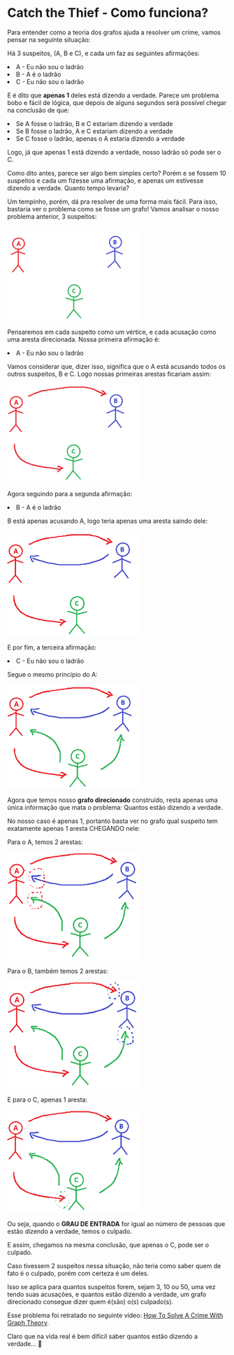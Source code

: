 # Catch the Thief - Como funciona?

Para entender como a teoria dos grafos ajuda a resolver um crime, vamos pensar na seguinte situação:

Há 3 suspeitos, (A, B e C), e cada um faz as seguintes afirmações:

<li> A - Eu não sou o ladrão
<li> B - A é o ladrão
<li> C - Eu não sou o ladrão

E é dito que <b>apenas 1</b> deles está dizendo a verdade. Parece um problema bobo e fácil de lógica, que depois de alguns segundos será possível chegar na conclusão de que:

<li> Se A fosse o ladrão, B e C estariam dizendo a verdade
<li> Se B fosse o ladrão, A e C estariam dizendo a verdade
<li> Se C fosse o ladrão, apenas o A estaria dizendo a verdade

Logo, já que apenas 1 está dizendo a verdade, nosso ladrão só pode ser o C. 

Como dito antes, parece ser algo bem simples certo? Porém e se fossem 10 suspeitos e cada um fizesse uma afirmação, e apenas um estivesse dizendo a verdade. Quanto tempo levaria?

Um tempinho, porém, dá pra resolver de uma forma mais fácil. Para isso, bastaria ver o problema como se fosse um grafo! Vamos analisar o nosso problema anterior, 3 suspeitos:

<img src="img/ex1.1.png" width=300/>

Pensaremos em cada suspeito como um vértice, e cada acusação como uma aresta direcionada. Nossa primeira afirmação é:

<li> A - Eu não sou o ladrão

Vamos considerar que, dizer isso, significa que o A está acusando todos os outros suspeitos, B e C. Logo nossas primeiras arestas ficariam assim:

<img src="img/ex1.2.png" width=300/>

Agora seguindo para a segunda afirmação:

<li> B - A é o ladrão

B está apenas acusando A, logo teria apenas uma aresta saindo dele:

<img src="img/ex1.3.png" width=300/>

E por fim, a terceira afirmação:

<li> C - Eu não sou o ladrão

Segue o mesmo princípio do A:

<img src="img/ex1.4.png" width=300/>

Agora que temos nosso <b>grafo direcionado</b> construído, resta apenas uma única informação que mata o problema: Quantos estão dizendo a verdade.

No nosso caso é apenas 1, portanto basta ver no grafo qual suspeito tem exatamente apenas 1 aresta CHEGANDO nele:

Para o A, temos 2 arestas:

<img src="img/ex1.5.png" width=300/>

Para o B, também temos 2 arestas:

<img src="img/ex1.6.png" width=300/>

E para o C, apenas 1 aresta:

<img src="img/ex1.7.png" width=300/>

Ou seja, quando o <b>GRAU DE ENTRADA</b> for igual ao número de pessoas que estão dizendo a verdade, temos o culpado.

E assim, chegamos na mesma conclusão, que apenas o C, pode ser o culpado.

Caso tivessem 2 suspeitos nessa situação, não teria como saber quem de fato é o culpado, porém com certeza é um deles.

Isso se aplica para quantos suspeitos forem, sejam 3, 10 ou 50, uma vez tendo suas acusações, e quantos estão dizendo a verdade, um grafo direcionado consegue dizer quem é(são) o(s) culpado(s). 

Esse problema foi retratado no seguinte vídeo: <a href="https://www.youtube.com/watch?v=TwHy2DuWB3k&t=17s">How To Solve A Crime With Graph Theory</a>.

Claro que na vida real é bem difícil saber quantos estão dizendo a verdade... 🧐